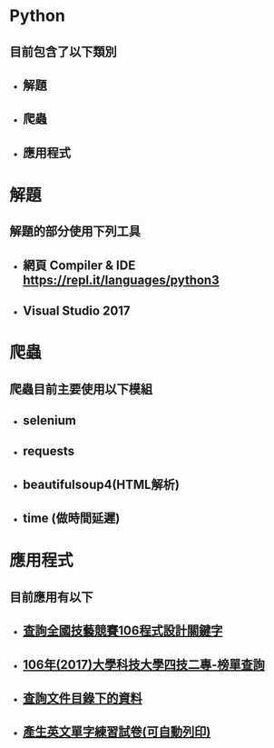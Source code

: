# Python
## 目前包含了以下類別
* ## 解題
* ## 爬蟲
* ## 應用程式

# 解題
## 解題的部分使用下列工具
* ## 網頁 Compiler & IDE  https://repl.it/languages/python3 
* ## Visual Studio 2017

# 爬蟲
## 爬蟲目前主要使用以下模組
* ## selenium
* ## requests
* ## beautifulsoup4(HTML解析)
* ## time (做時間延遲)

# 應用程式
## 目前應用有以下
* ## [查詢全國技藝競賽106程式設計關鍵字](https://github.com/xyz607xx/python/tree/master/%E6%87%89%E7%94%A8%E7%A8%8B%E5%BC%8F/%E6%9F%A5%E8%A9%A2%E5%85%A8%E5%9C%8B%E6%8A%80%E8%97%9D%E7%AB%B6%E8%B3%BD106%E7%A8%8B%E5%BC%8F%E8%A8%AD%E8%A8%88%E9%97%9C%E9%8D%B5%E5%AD%97)
* ## [106年(2017)大學科技大學四技二專-榜單查詢](https://github.com/xyz607xx/python/tree/master/%E7%88%AC%E8%9F%B2/106%E5%B9%B4(2017)%E5%A4%A7%E5%AD%B8%E7%A7%91%E6%8A%80%E5%A4%A7%E5%AD%B8%E5%9B%9B%E6%8A%80%E4%BA%8C%E5%B0%88-%E6%A6%9C%E5%96%AE%E6%9F%A5%E8%A9%A2)
* ## [查詢文件目錄下的資料](https://github.com/xyz607xx/python/tree/master/%E6%87%89%E7%94%A8%E7%A8%8B%E5%BC%8F/%E6%9F%A5%E8%A9%A2%E6%96%87%E4%BB%B6%E7%9B%AE%E9%8C%84%E4%B8%8B%E7%9A%84%E8%B3%87%E6%96%99)
* ## [產生英文單字練習試卷(可自動列印)](https://github.com/xyz607xx/python/tree/master/%E6%87%89%E7%94%A8%E7%A8%8B%E5%BC%8F/%E7%94%A2%E7%94%9F%E8%8B%B1%E6%96%87%E5%96%AE%E5%AD%97%E7%B7%B4%E7%BF%92%E8%A9%A6%E5%8D%B7)
